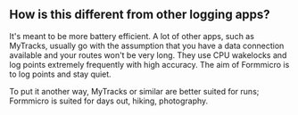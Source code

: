 ## How is this different from other logging apps?

It's meant to be more battery efficient. A lot of other apps, such as MyTracks, usually go with the assumption that you have a data connection available and your routes won't be very long. They use CPU wakelocks and log points extremely frequently with high accuracy. The aim of Formmicro is to log points and stay quiet.

To put it another way, MyTracks or similar are better suited for runs; Formmicro is suited for days out, hiking, photography.

